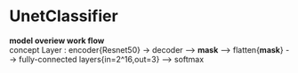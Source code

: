 # UnetClassifier
**model overiew work flow**       
concept Layer : encoder{Resnet50} -> decoder --> **mask** --> flatten{**mask**} --> fully-connected layers{in=2^16,out=3} --> softmax
